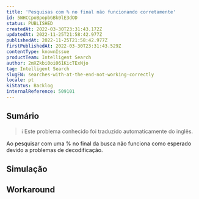 ```yaml
---
title: 'Pesquisas com % no final não funcionando corretamente'
id: 5WHCCpoBpopbGBk0lE3dOD
status: PUBLISHED
createdAt: 2022-03-30T23:31:43.172Z
updatedAt: 2022-11-25T21:58:42.977Z
publishedAt: 2022-11-25T21:58:42.977Z
firstPublishedAt: 2022-03-30T23:31:43.529Z
contentType: knownIssue
productTeam: Intelligent Search
author: 2mXZkbi0oi061KicTExNjo
tag: Intelligent Search
slugEN: searches-with-at-the-end-not-working-correctly
locale: pt
kiStatus: Backlog
internalReference: 509101
---
```


## Sumário

>ℹ️ Este problema conhecido foi traduzido automaticamente do inglês.


Ao pesquisar com uma % no final da busca não funciona como esperado devido a problemas de decodificação.



## Simulação



## Workaround



